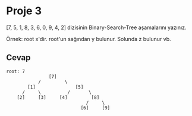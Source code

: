 # Proje 3

[7, 5, 1, 8, 3, 6, 0, 9, 4, 2] dizisinin Binary-Search-Tree aşamalarını yazınız.

Örnek: root x'dir. root'un sağından y bulunur. Solunda z bulunur vb.

## Cevap

```
root: 7
                [7]
            /         \
        [1]               [5]
      /     \          /       \
    [2]     [3]     [4]         [8]
                              /     \
                            [6]     [9]
```

